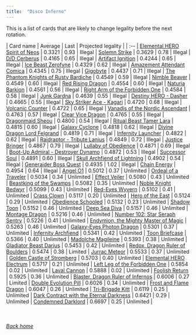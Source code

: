 ```yaml
---
title:  "Disco Inferno"
---
```


This is a list of cards that are likely to change legality before the next rotation.

| Card name | Average | Last | Projected legality |
| :-- |
[Elemental HERO Spirit of Neos](https://db.ygoprodeck.com/card/?search=Elemental%20HERO%20Spirit%20of%20Neos) | 0.3321 | 0.93 | Illegal |
[Solemn Strike](https://db.ygoprodeck.com/card/?search=Solemn%20Strike) | 0.3629 | 0.78 | Illegal |
[D/D Cerberus](https://db.ygoprodeck.com/card/?search=D/D%20Cerberus) | 0.4165 | 0.65 | Illegal |
[Artifact Ignition](https://db.ygoprodeck.com/card/?search=Artifact%20Ignition) | 0.4244 | 0.65 | Illegal |
[Ice Beast Zerofyne](https://db.ygoprodeck.com/card/?search=Ice%20Beast%20Zerofyne) | 0.4329 | 0.62 | Illegal |
[Amazement Attendant Comica](https://db.ygoprodeck.com/card/?search=Amazement%20Attendant%20Comica) | 0.4345 | 0.75 | Illegal |
[Gigobyte](https://db.ygoprodeck.com/card/?search=Gigobyte) | 0.4437 | 0.71 | Illegal |
[The Phantom Knights of Rusty Bardiche](https://db.ygoprodeck.com/card/?search=The%20Phantom%20Knights%20of%20Rusty%20Bardiche) | 0.4549 | 0.59 | Illegal |
[Nimble Beaver](https://db.ygoprodeck.com/card/?search=Nimble%20Beaver) | 0.4549 | 0.60 | Illegal |
[Red Rising Dragon](https://db.ygoprodeck.com/card/?search=Red%20Rising%20Dragon) | 0.4554 | 0.60 | Illegal |
[Naturia Barkion](https://db.ygoprodeck.com/card/?search=Naturia%20Barkion) | 0.4561 | 0.56 | Illegal |
[Right Arm of the Forbidden One](https://db.ygoprodeck.com/card/?search=Right%20Arm%20of%20the%20Forbidden%20One) | 0.4584 | 0.58 | Illegal |
[Junk Gardna](https://db.ygoprodeck.com/card/?search=Junk%20Gardna) | 0.4639 | 0.55 | Illegal |
[Destiny HERO - Dasher](https://db.ygoprodeck.com/card/?search=Destiny%20HERO%20-%20Dasher) | 0.4665 | 0.55 | Illegal |
[Sky Striker Ace - Kagari](https://db.ygoprodeck.com/card/?search=Sky%20Striker%20Ace%20-%20Kagari) | 0.4720 | 0.68 | Illegal |
[Volcanic Counter](https://db.ygoprodeck.com/card/?search=Volcanic%20Counter) | 0.4722 | 0.65 | Illegal |
[Vanadis of the Nordic Ascendant](https://db.ygoprodeck.com/card/?search=Vanadis%20of%20the%20Nordic%20Ascendant) | 0.4763 | 0.57 | Illegal |
[Clear Vice Dragon](https://db.ygoprodeck.com/card/?search=Clear%20Vice%20Dragon) | 0.4765 | 0.55 | Illegal |
[Dragonmaid Sheou](https://db.ygoprodeck.com/card/?search=Dragonmaid%20Sheou) | 0.4800 | 0.54 | Illegal |
[Ritual Beast Tamer Lara](https://db.ygoprodeck.com/card/?search=Ritual%20Beast%20Tamer%20Lara) | 0.4815 | 0.60 | Illegal |
[Galaxy Cyclone](https://db.ygoprodeck.com/card/?search=Galaxy%20Cyclone) | 0.4818 | 0.62 | Illegal |
[Divine Dragon Lord Felgrand](https://db.ygoprodeck.com/card/?search=Divine%20Dragon%20Lord%20Felgrand) | 0.4819 | 0.71 | Illegal |
[Infernity Launcher](https://db.ygoprodeck.com/card/?search=Infernity%20Launcher) | 0.4822 | 0.62 | Illegal |
[Raidraptor - Tribute Lanius](https://db.ygoprodeck.com/card/?search=Raidraptor%20-%20Tribute%20Lanius) | 0.4849 | 0.72 | Illegal |
[Justice Bringer](https://db.ygoprodeck.com/card/?search=Justice%20Bringer) | 0.4867 | 0.79 | Illegal |
[Lullaby of Obedience](https://db.ygoprodeck.com/card/?search=Lullaby%20of%20Obedience) | 0.4871 | 0.69 | Illegal |
[Boot-Up Admiral - Destroyer Dynamo](https://db.ygoprodeck.com/card/?search=Boot-Up%20Admiral%20-%20Destroyer%20Dynamo) | 0.4872 | 0.53 | Illegal |
[Successor Soul](https://db.ygoprodeck.com/card/?search=Successor%20Soul) | 0.4891 | 0.60 | Illegal |
[Skull Archfiend of Lightning](https://db.ygoprodeck.com/card/?search=Skull%20Archfiend%20of%20Lightning) | 0.4902 | 0.54 | Illegal |
[Generaider Boss Quest](https://db.ygoprodeck.com/card/?search=Generaider%20Boss%20Quest) | 0.4935 | 1.02 | Illegal |
[Chain Energy](https://db.ygoprodeck.com/card/?search=Chain%20Energy) | 0.4954 | 0.64 | Illegal |
[Angel O1](https://db.ygoprodeck.com/card/?search=Angel%20O1) | 0.5012 | 0.37 | Unlimited |
[Ordeal of a Traveler](https://db.ygoprodeck.com/card/?search=Ordeal%20of%20a%20Traveler) | 0.5034 | 0.34 | Unlimited |
[Effect Veiler](https://db.ygoprodeck.com/card/?search=Effect%20Veiler) | 0.5080 | 0.43 | Unlimited |
[Beastking of the Swamps](https://db.ygoprodeck.com/card/?search=Beastking%20of%20the%20Swamps) | 0.5082 | 0.35 | Unlimited |
[Noble Knight Bedwyr](https://db.ygoprodeck.com/card/?search=Noble%20Knight%20Bedwyr) | 0.5099 | 0.43 | Unlimited |
[Red-Eyes Wyvern](https://db.ygoprodeck.com/card/?search=Red-Eyes%20Wyvern) | 0.5102 | 0.41 | Unlimited |
[Crass Clown](https://db.ygoprodeck.com/card/?search=Crass%20Clown) | 0.5117 | 0.20 | Unlimited |
[Hero of the East](https://db.ygoprodeck.com/card/?search=Hero%20of%20the%20East) | 0.5124 | 0.29 | Unlimited |
[Obedience Schooled](https://db.ygoprodeck.com/card/?search=Obedience%20Schooled) | 0.5132 | 0.23 | Unlimited |
[Shadow Toon](https://db.ygoprodeck.com/card/?search=Shadow%20Toon) | 0.5152 | 0.46 | Unlimited |
[Deep Sea Diva](https://db.ygoprodeck.com/card/?search=Deep%20Sea%20Diva) | 0.5157 | 0.46 | Unlimited |
[Montage Dragon](https://db.ygoprodeck.com/card/?search=Montage%20Dragon) | 0.5216 | 0.46 | Unlimited |
[Number 102: Star Seraph Sentry](https://db.ygoprodeck.com/card/?search=Number%20102:%20Star%20Seraph%20Sentry) | 0.5226 | 0.41 | Unlimited |
[Endymion, the Mighty Master of Magic](https://db.ygoprodeck.com/card/?search=Endymion,%20the%20Mighty%20Master%20of%20Magic) | 0.5263 | 0.46 | Unlimited |
[Galaxy-Eyes Photon Dragon](https://db.ygoprodeck.com/card/?search=Galaxy-Eyes%20Photon%20Dragon) | 0.5301 | 0.37 | Unlimited |
[Infernity Archfiend](https://db.ygoprodeck.com/card/?search=Infernity%20Archfiend) | 0.5341 | 0.42 | Unlimited |
[Toon Briefcase](https://db.ygoprodeck.com/card/?search=Toon%20Briefcase) | 0.5366 | 0.40 | Unlimited |
[Madolche Magileine](https://db.ygoprodeck.com/card/?search=Madolche%20Magileine) | 0.5393 | 0.38 | Unlimited |
[Gladiator Beast Darius](https://db.ygoprodeck.com/card/?search=Gladiator%20Beast%20Darius) | 0.5453 | 0.42 | Unlimited |
[Redox, Dragon Ruler of Boulders](https://db.ygoprodeck.com/card/?search=Redox,%20Dragon%20Ruler%20of%20Boulders) | 0.5474 | 0.38 | Limited |
[Jurrac Meteor](https://db.ygoprodeck.com/card/?search=Jurrac%20Meteor) | 0.5533 | 0.37 | Unlimited |
[Golden Castle of Stromberg](https://db.ygoprodeck.com/card/?search=Golden%20Castle%20of%20Stromberg) | 0.5703 | 0.40 | Unlimited |
[Elemental HERO Electrum](https://db.ygoprodeck.com/card/?search=Elemental%20HERO%20Electrum) | 0.5717 | 0.21 | Unlimited |
[Left Leg of the Forbidden One](https://db.ygoprodeck.com/card/?search=Left%20Leg%20of%20the%20Forbidden%20One) | 0.5854 | 0.02 | Unlimited |
[Laval Cannon](https://db.ygoprodeck.com/card/?search=Laval%20Cannon) | 0.5888 | 0.02 | Unlimited |
[Foolish Return](https://db.ygoprodeck.com/card/?search=Foolish%20Return) | 0.5925 | 0.36 | Unlimited |
[Blaster, Dragon Ruler of Infernos](https://db.ygoprodeck.com/card/?search=Blaster,%20Dragon%20Ruler%20of%20Infernos) | 0.6006 | 0.27 | Limited |
[Double Evolution Pill](https://db.ygoprodeck.com/card/?search=Double%20Evolution%20Pill) | 0.6026 | 0.34 | Unlimited |
[Frost and Flame Dragon](https://db.ygoprodeck.com/card/?search=Frost%20and%20Flame%20Dragon) | 0.6047 | 0.26 | Unlimited |
[Tri-Brigade Kitt](https://db.ygoprodeck.com/card/?search=Tri-Brigade%20Kitt) | 0.6119 | 0.25 | Unlimited |
[Dark Contract with the Eternal Darkness](https://db.ygoprodeck.com/card/?search=Dark%20Contract%20with%20the%20Eternal%20Darkness) | 0.6421 | 0.29 | Unlimited |
[Condemned Darklord](https://db.ygoprodeck.com/card/?search=Condemned%20Darklord) | 0.6697 | 0.25 | Unlimited |

<br>

###### [Back home](index)